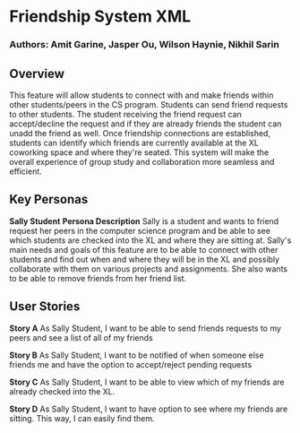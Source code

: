 # Friendship System XML

### Authors: Amit Garine, Jasper Ou, Wilson Haynie, Nikhil Sarin

## Overview

This feature will allow students to connect with and make friends within other students/peers in the CS program. Students can send friend requests to other students. The student receiving the friend request can accept/decline the request and if they are already friends the student can unadd the friend as well. Once friendship connections are established, students can identify which friends are currently available at the XL coworking space and where they're seated. This system will make the overall experience of group study and collaboration more seamless and efficient.

## Key Personas

**Sally Student**
**Persona Description** Sally is a student and wants to friend request her peers in the computer science program and be able to see which students are checked into the XL and where they are sitting at. Sally's main needs and goals of this feature are to be able to connect with other students and find out when and where they will be in the XL and possibly collaborate with them on various projects and assignments. She also wants to be able to remove friends from her friend list.


## User Stories
**Story A**
As Sally Student, I want to be able to send friends requests to my peers and see a list of all of my friends

**Story B**
As Sally Student, I want to be notified of when someone else friends me and have the option to accept/reject pending requests

**Story C**
As Sally Student, I want to be able to view which of my friends are already checked into the XL.

**Story D**
As Sally Student, I want to have option to see where my friends are sitting. This way, I can easily find them.
